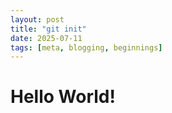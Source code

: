 ```yaml
---
layout: post
title: "git init"
date: 2025-07-11
tags: [meta, blogging, beginnings]
---
```


# Hello World!
